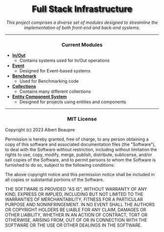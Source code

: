 <div style="text-align: center;">
  <b><h1 style="text-shadow: 2px 2px 4px #000;">Full Stack Infrastructure</h1></b>
  <p style="font-style: italic;">
    This project comprises a diverse set of modules designed to streamline the implementation of both front-end and back-end systems.
  </p>
</div>

---



<div style="text-align: center;">
  <b><h3>Current Modules</h3></b>
</div>

- **[In/Out](./IO)**
    - Contains systems used for In/Out operations
- **[Event](./Event)**
    - Designed for Event-based systems
- **[Benchmark](./Benchmark)**
    - Used for Benchmarking code
- **[Collections](./Collections)**
    - Contains many different collections
- **[Entity Component System](./ECS)**
    - Designed for projects using entities and components

---

<b><div style="text-align: center;"><h3>MIT License</h3></div></b>

Copyright (c) 2023 Albert Beaupre

Permission is hereby granted, free of charge, to any person obtaining a copy
of this software and associated documentation files (the "Software"), to deal
with the Software without restriction, including without limitation the rights
to use, copy, modify, merge, publish, distribute, sublicense, and/or sell
copies of the Software, and to permit persons to whom the Software is
furnished to do so, subject to the following conditions:

The above copyright notice and this permission notice shall be included in all
copies or substantial portions of the Software.

THE SOFTWARE IS PROVIDED "AS IS", WITHOUT WARRANTY OF ANY KIND, EXPRESS OR
IMPLIED, INCLUDING BUT NOT LIMITED TO THE WARRANTIES OF MERCHANTABILITY,
FITNESS FOR A PARTICULAR PURPOSE AND NONINFRINGEMENT. IN NO EVENT SHALL THE
AUTHORS OR COPYRIGHT HOLDERS BE LIABLE FOR ANY CLAIM, DAMAGES OR OTHER
LIABILITY, WHETHER IN AN ACTION OF CONTRACT, TORT OR OTHERWISE, ARISING FROM,
OUT OF OR IN CONNECTION WITH THE SOFTWARE OR THE USE OR OTHER DEALINGS IN THE
SOFTWARE.
